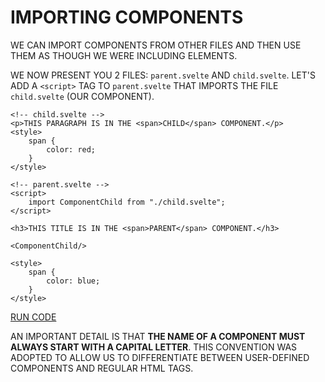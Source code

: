 # IMPORTING COMPONENTS

WE CAN IMPORT COMPONENTS FROM OTHER FILES AND THEN USE THEM AS THOUGH WE WERE INCLUDING ELEMENTS.

WE NOW PRESENT YOU 2 FILES: `parent.svelte` AND `child.svelte`. LET'S ADD A `<script>` TAG TO `parent.svelte` THAT IMPORTS THE FILE `child.svelte` (OUR COMPONENT).

```svelte
<!-- child.svelte -->
<p>THIS PARAGRAPH IS IN THE <span>CHILD</span> COMPONENT.</p>
<style>
    span {
        color: red;
    }
</style>
```

```svelte
<!-- parent.svelte -->
<script>
    import ComponentChild from "./child.svelte";
</script>

<h3>THIS TITLE IS IN THE <span>PARENT</span> COMPONENT.</h3>

<ComponentChild/>

<style>
    span {
        color: blue;
    }
</style>
```

[RUN CODE](https://svelte.dev/repl/142d924d01ff4390a8d9b466df779f04?version=3.55.0)

AN IMPORTANT DETAIL IS THAT **THE NAME OF A COMPONENT MUST ALWAYS START WITH A CAPITAL LETTER**. THIS CONVENTION WAS ADOPTED TO ALLOW US TO DIFFERENTIATE BETWEEN USER-DEFINED COMPONENTS AND REGULAR HTML TAGS.
